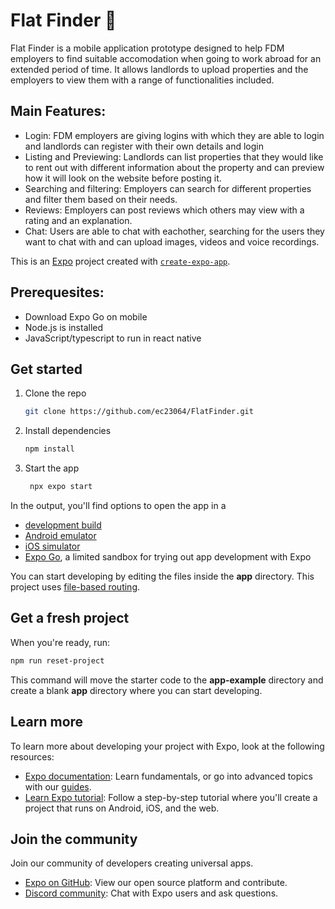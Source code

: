 # Flat Finder 👋

Flat Finder is a mobile application prototype designed to help FDM employers to find suitable accomodation when going to work abroad for an extended period of time. It allows landlords to upload properties and the employers to view them with a range of functionalities included.

## Main Features:

- Login: FDM employers are giving logins with which they are able to login and landlords can register with their own details and login
- Listing and Previewing: Landlords can list properties that they would like to rent out with different information about the property and can preview how it will look on the website before posting it.
- Searching and filtering: Employers can search for different properties and filter them based on their needs.
- Reviews: Employers can post reviews which others may view with a rating and an explanation.
- Chat: Users are able to chat with eachother, searching for the users they want to chat with and can upload images, videos and voice recordings.

This is an [Expo](https://expo.dev) project created with [`create-expo-app`](https://www.npmjs.com/package/create-expo-app).

## Prerequesites:

- Download Expo Go on mobile
- Node.js is installed
- JavaScript/typescript to run in react native

## Get started

1. Clone the repo

   ```bash
   git clone https://github.com/ec23064/FlatFinder.git
   ```

2. Install dependencies

   ```bash
   npm install
   ```

3. Start the app

   ```bash
    npx expo start
   ```


In the output, you'll find options to open the app in a

- [development build](https://docs.expo.dev/develop/development-builds/introduction/)
- [Android emulator](https://docs.expo.dev/workflow/android-studio-emulator/)
- [iOS simulator](https://docs.expo.dev/workflow/ios-simulator/)
- [Expo Go](https://expo.dev/go), a limited sandbox for trying out app development with Expo

You can start developing by editing the files inside the **app** directory. This project uses [file-based routing](https://docs.expo.dev/router/introduction).

## Get a fresh project

When you're ready, run:

```bash
npm run reset-project
```

This command will move the starter code to the **app-example** directory and create a blank **app** directory where you can start developing.

## Learn more

To learn more about developing your project with Expo, look at the following resources:

- [Expo documentation](https://docs.expo.dev/): Learn fundamentals, or go into advanced topics with our [guides](https://docs.expo.dev/guides).
- [Learn Expo tutorial](https://docs.expo.dev/tutorial/introduction/): Follow a step-by-step tutorial where you'll create a project that runs on Android, iOS, and the web.

## Join the community

Join our community of developers creating universal apps.

- [Expo on GitHub](https://github.com/expo/expo): View our open source platform and contribute.
- [Discord community](https://chat.expo.dev): Chat with Expo users and ask questions.
